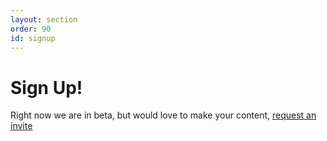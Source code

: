 ```yaml
---
layout: section
order: 90
id: signup
---
```


# Sign Up!

Right now we are in beta, but would love to make your content, [request an invite](mailto:helpdesk@newatoms.com)
